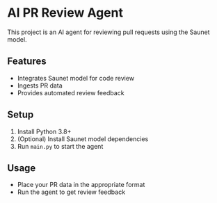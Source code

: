 # AI PR Review Agent

This project is an AI agent for reviewing pull requests using the Saunet model.

## Features
- Integrates Saunet model for code review
- Ingests PR data
- Provides automated review feedback

## Setup
1. Install Python 3.8+
2. (Optional) Install Saunet model dependencies
3. Run `main.py` to start the agent

## Usage
- Place your PR data in the appropriate format
- Run the agent to get review feedback
